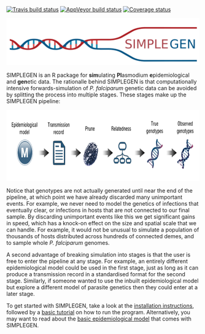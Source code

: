 [![Travis build status](https://travis-ci.org/mrc-ide/SIMPLEGEN.svg?branch=develop)](https://travis-ci.org/mrc-ide/SIMPLEGEN)
[![AppVeyor build status](https://ci.appveyor.com/api/projects/status/github/mrc-ide/SIMPLEGEN?branch=develop&svg=true)](https://ci.appveyor.com/project/mrc-ide/SIMPLEGEN)
[![Coverage status](https://codecov.io/gh/mrc-ide/SIMPLEGEN/branch/develop/graph/badge.svg)](https://codecov.io/github/mrc-ide/SIMPLEGEN?branch=develop)

<img src="https://raw.githubusercontent.com/mrc-ide/SIMPLEGEN/master/R_ignore/images/simplegenlogo.png" height="123px" width="533px" />

SIMPLEGEN is an R package for **sim**ulating **Pl**asmodium **e**pidemiological and **gen**etic data. The rationalle behind SIMPLEGEN is that computationally intensive forwards-simulation of *P. falciparum* genetic data can be avoided by splitting the process into multiple stages. These stages make up the SIMPLEGEN pipeline:

<img src="https://raw.githubusercontent.com/mrc-ide/SIMPLEGEN/master/R_ignore/images/pipeline.png" height="185px" width="800px" />

Notice that genotypes are not actually generated until near the end of the pipeline, at which point we have already discarded many unimportant events. For example, we never need to model the genetics of infections that eventually clear, or infections in hosts that are not connected to our final sample. By discarding unimportant events like this we get significant gains in speed, which has a knock-on effect on the size and spatial scale that we can handle. For example, it would not be unusual to simulate a population of thousands of hosts distributed across hundreds of connected demes, and to sample whole *P. falciparum* genomes.

A second advantage of breaking simulation into stages is that the user is free to enter the pipeline at any stage. For example, an entirely different epidemiological model could be used in the first stage, just as long as it can produce a transmission record in a standardised format for the second stage. Similarly, if someone wanted to use the inbuilt epidemiological model but explore a different model of parasite genetics then they could enter at a later stage. 

To get started with SIMPLEGEN, take a look at the [installation instructions](https://mrc-ide.github.io/SIMPLEGEN/articles/installation.html), followed by a [basic tutorial](https://mrc-ide.github.io/SIMPLEGEN/articles/basic_tutorial.html) on how to run the program. Alternatively, you may want to read about the [basic epidemiological model](https://mrc-ide.github.io/SIMPLEGEN/articles/model_description.html) that comes with SIMPLEGEN.



